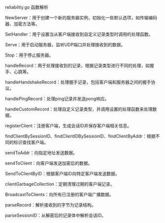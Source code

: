 reliability.go 函数解析

NewServer：用于创建一个新的服务器实例，初始化一些默认选项，如传输编码器、加密方法等。

SetHandler：用于设置当从客户端接收到自定义记录类型时调用的处理函数。

Serve：用于启动服务器，监听UDP端口并处理接收到的数据。

Stop：用于停止服务器。

handleRecord：用于处理接收到的记录，根据记录类型进行不同的处理，如握手、心跳等。

handleHandshakeRecord：处理握手记录，包括客户端和服务器之间的握手协议。

handlePingRecord：处理ping记录并发送pong响应。

handleCustomRecord：处理自定义记录类型，并调用设置的处理函数来处理数据。

registerClient：注册客户端，生成会话ID并保存客户端相关信息。

findClientBySessionID、findClientIDBySessionID、findClientByAddr：根据不同的标识查找客户端。

sendToAddr：向指定地址发送数据。

sendToClient：向客户端发送加密后的数据。

SendToClientByID：根据客户端ID向特定客户端发送数据。

clientGarbageCollection：定期清理过期的客户端记录。

BroadcastToClients：向所有已注册的客户端广播数据。

parseRecord：解析接收到的字节为记录结构。

parseSessionID：从解密后的记录体中解析会话ID。